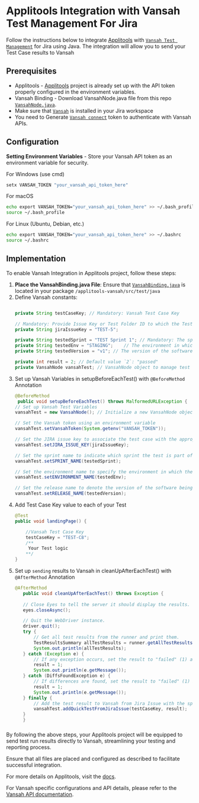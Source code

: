 # Applitools Integration with Vansah Test Management For Jira
Follow the instructions below to integrate [Applitools](https://applitools.com/) with [`Vansah Test Management`](https://marketplace.atlassian.com/apps/1224250/vansah-test-management-for-jira?tab=overview&hosting=cloud) for Jira using Java. The integration will allow you to send your Test Case results to Vansah

## Prerequisites
- Applitools - [Applitools](https://applitools.com/) project is already set up with the API token properly configured in the environment variables.
- Vansah Binding - Download VansahNode.java file from this repo [`VansahNode.java`](https://github.com/testpointcorp/Vansah-API-Binding-Java/blob/prod/src/main/java/com/vansah/VansahNode.java).
- Make sure that [`Vansah`](https://marketplace.atlassian.com/apps/1224250/vansah-test-management-for-jira?tab=overview&hosting=cloud) is installed in your Jira workspace
- You need to Generate  [`Vansah connect`](https://docs.vansah.com/docs-base/generate-a-vansah-api-token-from-jira-cloud/) token to authenticate with Vansah APIs.

## Configuration
**Setting Environment Variables** - Store your Vansah API token as an environment variable for security. 

For Windows (use cmd)
```cmd
setx VANSAH_TOKEN "your_vansah_api_token_here"	
```
For macOS
```bash
echo export VANSAH_TOKEN="your_vansah_api_token_here" >> ~/.bash_profile
source ~/.bash_profile
```
For Linux (Ubuntu, Debian, etc.)
```bash
echo export VANSAH_TOKEN="your_vansah_api_token_here" >> ~/.bashrc
source ~/.bashrc
```

## Implementation
To enable Vansah Integration in Applitools project, follow these steps:

1. **Place the VansahBinding.java File**: Ensure that [`VansahBinding.java`](/src/test/java/com/vansah/VansahNode.java) is located in your package `/applitools-vansah/src/test/java`
2. Define Vansah constants: 
    ```java
    
    private String testCaseKey; // Mandatory: Vansah Test Case Key

    // Mandatory: Provide Issue Key or Test Folder ID to which the Test Case is associated
    private String jiraIssueKey = "TEST-5"; 

    private String testedSprint = "TEST Sprint 1"; // Mandatory: The sprint during which the test was conducted
    private String testedEnv = "STAGING";    // The environment in which the test was conducted
    private String testedVersion = "v1"; // The version of the software tested

    private int result = 2; // Default value `2`: "passed"
    private VansahNode vansahTest; // VansahNode object to manage test details

	
    ```
3. Set up Vansah Variables in setupBeforeEachTest() with `@BeforeMethod` Annotation
    ```Java
    @BeforeMethod
     public void setupBeforeEachTest() throws MalformedURLException {
    // Set up Vansah Test Variables
    vansahTest = new VansahNode(); // Initialize a new VansahNode object

    // Set the Vansah token using an environment variable
    vansahTest.setVansahToken(System.getenv("VANSAH_TOKEN"));

    // Set the JIRA issue key to associate the test case with the appropriate issue or set the TESTFOLDERS_ID
    vansahTest.setJIRA_ISSUE_KEY(jiraIssueKey);

    // Set the sprint name to indicate which sprint the test is part of
    vansahTest.setSPRINT_NAME(testedSprint);

    // Set the environment name to specify the environment in which the test is executed
    vansahTest.setENVIRONMENT_NAME(testedEnv);

    // Set the release name to denote the version of the software being tested
    vansahTest.setRELEASE_NAME(testedVersion);
    
    ```
4. Add Test Case Key value to each of your Test
    ```java
    @Test
	public void landingPage() {

		//Vansah Test Case Key
		testCaseKey = "TEST-C8";
		/**
		 Your Test logic
		**/
	}

    ```
5.   Set up `sending` results to Vansah in cleanUpAfterEachTest() with      `@AfterMethod` Annotation
     ```Java
     @AfterMethod
        public void cleanUpAfterEachTest() throws Exception {
 
        // Close Eyes to tell the server it should display the results.
        eyes.closeAsync();

        // Quit the WebDriver instance.
        driver.quit();
        try {
            // Get all test results from the runner and print them.
            TestResultsSummary allTestResults = runner.getAllTestResults();
            System.out.println(allTestResults);
        } catch (Exception e) {
            // If any exception occurs, set the result to "failed" (1) and print the error message.
            result = 1;
            System.out.println(e.getMessage());
        } catch (DiffsFoundException e) {
            // If differences are found, set the result to "failed" (1) and print the error message.
            result = 1;
            System.out.println(e.getMessage());
        } finally {
            // Add the test result to Vansah from Jira Issue with the specified testCaseKey and result.
            vansahTest.addQuickTestFromJiraIssue(testCaseKey, result);
        }
        }

### 
By following the above steps, your Applitools project will be equipped to send test run results directly to Vansah, streamlining your testing and reporting process.

Ensure that all files are placed and configured as described to facilitate successful integration.

For more details on Applitools, visit the [docs](https://applitools.com/docs/index.html).

For Vansah specific configurations and API details, please refer to the [Vansah API documentation](https://apidoc.vansah.com/).
